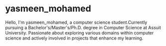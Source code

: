 # yasmeen_mohamed
Hello, I'm yasmeen_mohamed, a computer science student.Currently pursuing a Bachelor's/Master's/Ph.D. degree in Computer Science at Assuit University. Passionate about exploring various domains within computer science and actively involved in projects that enhance my learning.
